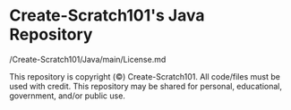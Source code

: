 # Create-Scratch101's Java Repository
/Create-Scratch101/Java/main/License.md

This repository is copyright (©) Create-Scratch101. All code/files must be used with credit. This repository may be shared for personal, educational, government, and/or public use.
